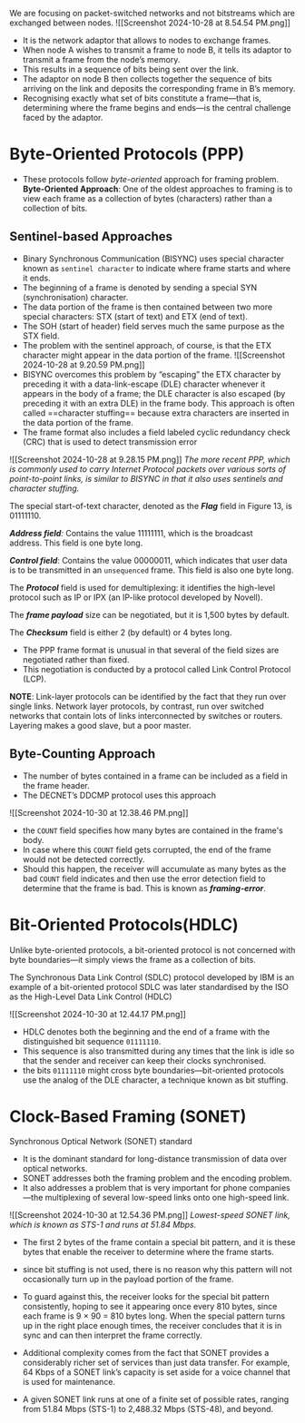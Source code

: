 We are focusing on packet-switched networks and not bitstreams which are exchanged between nodes.
![[Screenshot 2024-10-28 at 8.54.54 PM.png]]

- It is the network adaptor that allows to nodes to exchange frames.
- When node A wishes to transmit a frame to node B, it tells its adaptor to transmit a frame from the node’s memory.
- This results in a sequence of bits being sent over the link.
- The adaptor on node B then collects together the sequence of bits arriving on the link and deposits the corresponding frame in B’s memory.
- Recognising exactly what set of bits constitute a frame—that is, determining where the frame begins and ends—is the central challenge faced by the adaptor.

# Byte-Oriented Protocols (PPP)
- These protocols follow _byte-oriented_ approach for framing problem.
**Byte-Oriented Approach**: One of the oldest approaches to framing is to view each frame as a collection of bytes (characters) rather than a collection of bits.

## Sentinel-based Approaches
- Binary Synchronous Communication (BISYNC) uses special character known as `sentinel character` to indicate where frame starts and where it ends.
- The beginning of a frame is denoted by sending a special SYN (synchronisation) character.
- The data portion of the frame is then contained between two more special characters: STX (start of text) and ETX (end of text).
- The SOH (start of header) field serves much the same purpose as the STX field.
- The problem with the sentinel approach, of course, is that the ETX character might appear in the data portion of the frame.
![[Screenshot 2024-10-28 at 9.20.59 PM.png]]
- BISYNC overcomes this problem by “escaping” the ETX character by preceding it with a data-link-escape (DLE) character whenever it appears in the body of a frame; the DLE character is also escaped (by preceding it with an extra DLE) in the frame body. This approach is often called ==character stuffing== because extra characters are inserted in the data portion of the frame.
- The frame format also includes a field labeled cyclic redundancy check (CRC) that is used to detect transmission error

![[Screenshot 2024-10-28 at 9.28.15 PM.png]]
_The more recent PPP, which is commonly used to carry Internet Protocol packets over various sorts of point-to-point links, is similar to BISYNC in that it also uses sentinels and character stuffing._

The special start-of-text character, denoted as the ***Flag*** field in Figure 13, is 01111110.

***Address field**:* Contains the value 11111111, which is the broadcast address. This field is one byte long.

***Control field***: Contains the value 00000011, which indicates that user data is to be transmitted in an `unsequenced` frame. This field is also one byte long.

The ***Protocol*** field is used for demultiplexing: it identifies the high-level protocol such as IP or IPX (an IP-like protocol developed by Novell).

The ***frame payload*** size can be negotiated, but it is 1,500 bytes by default.

The ***Checksum*** field is either 2 (by default) or 4 bytes long.

- The PPP frame format is unusual in that several of the field sizes are negotiated rather than fixed.
- This negotiation is conducted by a protocol called Link Control Protocol (LCP).

**NOTE**: Link-layer protocols can be identified by the fact that they run over single links. Network layer protocols, by contrast, run over switched networks that contain lots of links interconnected by switches or routers.
Layering makes a good slave, but a poor master.
## Byte-Counting Approach
- The number of bytes contained in a frame can be included as a field in the frame header.
- The DECNET’s DDCMP protocol uses this approach

![[Screenshot 2024-10-30 at 12.38.46 PM.png]]

- the `COUNT` field specifies how many bytes are contained in the frame's body.
- In case where this `COUNT` field gets corrupted, the end of the frame would not be detected correctly.
- Should this happen, the receiver will accumulate as many bytes as the bad `COUNT` field indicates and then use the error detection field to determine that the frame is bad. This is known as ***framing-error***.

# Bit-Oriented Protocols(HDLC)
Unlike byte-oriented protocols, a bit-oriented protocol is not concerned with byte boundaries—it simply views the frame as a collection of bits.

The Synchronous Data Link Control (SDLC) protocol developed by IBM is an example of a bit-oriented protocol
SDLC was later standardised by the ISO as the High-Level Data Link Control (HDLC)

![[Screenshot 2024-10-30 at 12.44.17 PM.png]]

- HDLC denotes both the beginning and the end of a frame with the distinguished bit sequence `01111110`.
- This sequence is also transmitted during any times that the link is idle so that the sender and receiver can keep their clocks synchronised.
- the bits `01111110` might cross byte boundaries—bit-oriented protocols use the analog of the DLE character, a technique known as bit stuffing.

# Clock-Based Framing (SONET)
Synchronous Optical Network (SONET) standard
- It is the dominant standard for long-distance transmission of data over optical networks.
- SONET addresses both the framing problem and the encoding problem.
- It also addresses a problem that is very important for phone companies—the multiplexing of several low-speed links onto one high-speed link.

![[Screenshot 2024-10-30 at 12.54.36 PM.png]]
_Lowest-speed SONET link, which is known as STS-1 and runs at 51.84 Mbps._
- The first 2 bytes of the frame contain a special bit pattern, and it is these bytes that enable the receiver to determine where the frame starts.
- since bit stuffing is not used, there is no reason why this pattern will not occasionally turn up in the payload portion of the frame.
- To guard against this, the receiver looks for the special bit pattern consistently, hoping to see it appearing once every 810 bytes, since each frame is 9 × 90 = 810 bytes long. When the special pattern turns up in the right place enough times, the receiver concludes that it is in sync and can then interpret the frame correctly.

- Additional complexity comes from the fact that SONET provides a considerably richer set of services than just data transfer. For example, 64 Kbps of a SONET link’s capacity is set aside for a voice channel that is used for maintenance.
- A given SONET link runs at one of a finite set of possible rates, ranging from 51.84 Mbps (STS-1) to 2,488.32 Mbps (STS-48), and beyond.